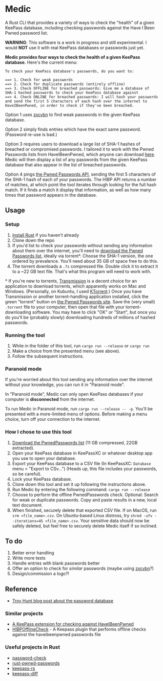 # Medic

A Rust CLI that provides a variety of ways to check the "health" of a given KeePass database, including checking passwords against the Have I Been Pwned password list. 

**WARNING**: This software is a work in progress and still experimental. I would **NOT** use it with real KeePass databases or passwords just yet.

**Medic provides four ways to check the health of a given KeePass database.** Here's the current menu:

```text
To check your KeePass database's passwords, do you want to:

==> 1. Check for weak passwords
==> 2. Check for duplicate passwords (entirely offline)
==> 3. Check OFFLINE for breached passwords: Give me a database of SHA-1 hashed passwords to check your KeePass database against
==> 4. Check ONLINE for breached passwords: I will hash your passwords and send the first 5 characters of each hash over the internet to HaveIBeenPwned, in order to check if they've been breached.
```

Option 1 uses [zxcvbn](https://github.com/dropbox/zxcvbn) to find weak passwords in the given KeePass database. 

Option 2 simply finds entries which have the exact same password. (Password re-use is bad.)

Option 3 requires users to download a large list of SHA-1 hashes of breached or compromised passwords. I tailored it to work with the Pwned Passwords lists from HaveIBeenPwned, which anyone can download [here](https://haveibeenpwned.com/Passwords). Medic will then display a list of any passwords from the given KeePass database that also appear in the list of breached passwords.

Option 4 pings [the Pwned Passwords API](https://haveibeenpwned.com/API/v2#PwnedPasswords), sending the first 5 characters of the SHA-1 hash of each of your passwords. The HIBP API returns a number of matches, at which point the tool iterates through looking for the full hash match. If it finds a match it display that information, as well as how many times that password appears in the database. 

## Usage

### Setup 

1. [Install Rust](https://www.rust-lang.org/tools/install) if you haven't already
2. Clone down the repo
3. If you'd list to check your passwords without sending any information about them over the internet, you'll need to [download the Pwned Passwords list](https://haveibeenpwned.com/Passwords), ideally via torrent\*. Choose the SHA-1 version, the one ordered by prevalence. You'll need about 35 GB of space free to do this.
4. The torrent downloads a `.7z` compressed file. Double click it to extract it to a ~22 GB text file. That's what this program will need to work with.

\* If you're new to torrents, [Transmission](https://transmissionbt.com) is a decent choice for an application to download torrents, which apparently works on Mac and Windows. (Personally, on Kubuntu, I used [KTorrent](https://www.kde.org/applications/internet/ktorrent/).) Once you have Transmission or another torrent-handling application installed, click the green "torrent" button on [the Pwned Passwords site](https://haveibeenpwned.com/Passwords). Save the (very small) `.torrent` file to your computer, then open that file with your torrent-downloading software. You may have to click "OK" or "Start", but once you do you'll be (probably slowly) downloading hundreds of millions of hashed passwords.

### Running the tool

1. While in the folder of this tool, run `cargo run --release` or `cargo run`
2. Make a choice from the presented menu (see above).
3. Follow the subsequent instructions.

### Paranoid mode

If you're worried about this tool sending any information over the internet without your knowledge, you can run it in "Paranoid mode". 

In "Paranoid mode", Medic can only open KeePass databases if your computer is **disconnected** from the internet. 

To run Medic in Paranoid mode, run `cargo run --release -- -p`. You'll be presented with a more-limited menu of options. Before making a menu choice, turn off your connection to the internet.

### How I chose to use this tool 

1. [Download the PwnedPasswords list](https://haveibeenpwned.com/Passwords) (11 GB compressed, 22GB extracted). 
2. Open your KeePass database in KeePassXC or whatever desktop app you use to open your database. 
3. Export your KeePass database to a CSV file (In KeePassXC: `Database` menu > "Export to CSv...") (Heads up, this file includes your passwords, so be careful). 
4. Lock your KeePass database.
5. Clone down this tool and set it up following the instructions above. 
6. Run Medic by entering the following command: `cargo run --release` 
7. Choose to perform the offline PwnedPasswords check. Optional: Search for weak or duplicate passwords. Copy and paste results in a new, local text document.
8. When finished, securely delete that exported CSV file. If on MacOS, run `srm <file_name>.csv`. On Ubuntu-based Linux distross, try `shred -ufv --iterations=45 <file_name>.csv`. Your sensitive data should now be safely deleted, but feel free to securely delete Medic itself if so inclined.

## To do

1. Better error handling
2. Write more tests
3. Handle entries with blank passwords better
4. Offer an option to check for _similar_ passwords (maybe using [zxcvbn](https://github.com/shssoichiro/zxcvbn-rs)?)
5. Design/commission a logo?!

## Reference

- [Troy Hunt blog post about the password database](https://www.troyhunt.com/introducing-306-million-freely-downloadable-pwned-passwords/)

### Similar projects
- [A KeePass extension for checking against HaveIBeenPwned](https://github.com/andrew-schofield/keepass2-haveibeenpwned)
- [HIBPOfflineCheck](https://github.com/mihaifm/HIBPOfflineCheck) - A Keepass plugin that performs offline checks against the haveibeenpwned passwords file

### Useful projects in Rust 
- [password-check](https://github.com/davidhewitt/password-check)
- [rust-pwned-passwords](https://github.com/master-d/rust-pwned-passwords)
- [keepass-rs](https://github.com/sseemayer/keepass-rs)
- [keepass-diff](https://github.com/Narigo/keepass-diff)


